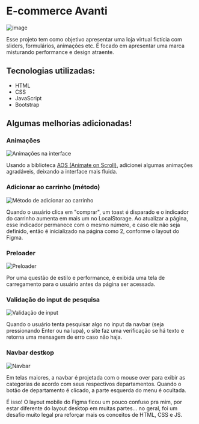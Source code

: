 # E-commerce Avanti

![image](https://github.com/user-attachments/assets/1447ab78-6392-4c25-96fb-7c1d10e7e665)

Esse projeto tem como objetivo apresentar uma loja virtual fictícia com sliders, formulários, animações etc. É focado em apresentar uma marca misturando performance e design atraente. 

## Tecnologias utilizadas:
- HTML
- CSS
- JavaScript
- Bootstrap

## Algumas melhorias adicionadas!

### Animações

![Animações na interface](./assets/img/readme/animations.gif)

Usando a biblioteca [AOS (Animate on Scroll)](https://michalsnik.github.io/aos/), adicionei algumas animações agradáveis, deixando a interface mais fluida.

### Adicionar ao carrinho (método)

![Método de adicionar ao carrinho](./assets/img/readme/addtocart.gif)

Quando o usuário clica em "comprar", um toast é disparado e o indicador do carrinho aumenta em mais um no LocalStorage. Ao atualizar a página, esse indicador permanece com o mesmo número, e caso ele não seja definido, então é inicializado na página como 2, conforme o layout do Figma.


### Preloader

![Preloader](./assets/img/readme/preloader.gif)

Por uma questão de estilo e performance, é exibida uma tela de carregamento para o usuário antes da página ser acessada.

### Validação do input de pesquisa

![Validação de input](./assets/img/readme/input.gif)

Quando o usuário tenta pesquisar algo no input da navbar (seja pressionando Enter ou na lupa), o site faz uma verificação se há texto e retorna uma mensagem de erro caso não haja.

### Navbar destkop

![Navbar](./assets/img/readme/navbar.gif)

Em telas maiores, a navbar é projetada com o mouse over para exibir as categorias de acordo com seus respectivos departamentos. Quando o botão de departamento é clicado, a parte esquerda do menu é ocultada.


É isso! O layout mobile do Figma ficou um pouco confuso pra mim, por estar diferente do layout desktop em muitas partes... no geral, foi um desafio muito legal pra reforçar mais os conceitos de HTML, CSS e JS.